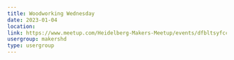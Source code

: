 ```yaml
---
title: Woodworking Wednesday
date: 2023-01-04
location: 
link: https://www.meetup.com/Heidelberg-Makers-Meetup/events/dfbltsyfccbgb/
usergroup: makershd
type: usergroup
---
```

